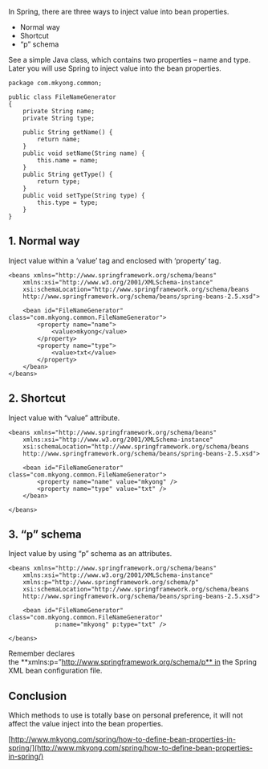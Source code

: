 In Spring, there are three ways to inject value into bean properties.

*   Normal way
*   Shortcut
*   “p” schema

See a simple Java class, which contains two properties – name and type. Later you will use Spring to inject value into the bean properties.

    package com.mkyong.common;

    public class FileNameGenerator
    {
    	private String name;
    	private String type;

    	public String getName() {
    		return name;
    	}
    	public void setName(String name) {
    		this.name = name;
    	}
    	public String getType() {
    		return type;
    	}
    	public void setType(String type) {
    		this.type = type;
    	}
    }

## 1\. Normal way

Inject value within a ‘value’ tag and enclosed with ‘property’ tag.

    <beans xmlns="http://www.springframework.org/schema/beans"
    	xmlns:xsi="http://www.w3.org/2001/XMLSchema-instance"
    	xsi:schemaLocation="http://www.springframework.org/schema/beans
    	http://www.springframework.org/schema/beans/spring-beans-2.5.xsd">

    	<bean id="FileNameGenerator" class="com.mkyong.common.FileNameGenerator">
    		<property name="name">
    			<value>mkyong</value>
    		</property>
    		<property name="type">
    			<value>txt</value>
    		</property>
    	</bean>
    </beans>

## 2\. Shortcut

Inject value with “value” attribute.

    <beans xmlns="http://www.springframework.org/schema/beans"
    	xmlns:xsi="http://www.w3.org/2001/XMLSchema-instance"
    	xsi:schemaLocation="http://www.springframework.org/schema/beans
    	http://www.springframework.org/schema/beans/spring-beans-2.5.xsd">

    	<bean id="FileNameGenerator" class="com.mkyong.common.FileNameGenerator">
    		<property name="name" value="mkyong" />
    		<property name="type" value="txt" />
    	</bean>

    </beans>

## 3\. “p” schema

Inject value by using “p” schema as an attributes.

    <beans xmlns="http://www.springframework.org/schema/beans"
    	xmlns:xsi="http://www.w3.org/2001/XMLSchema-instance"
    	xmlns:p="http://www.springframework.org/schema/p"
    	xsi:schemaLocation="http://www.springframework.org/schema/beans
    	http://www.springframework.org/schema/beans/spring-beans-2.5.xsd">

    	<bean id="FileNameGenerator" class="com.mkyong.common.FileNameGenerator"
                 p:name="mkyong" p:type="txt" />

    </beans>

Remember declares the **xmlns:p=”http://www.springframework.org/schema/p** in the Spring XML bean configuration file.

## Conclusion

Which methods to use is totally base on personal preference, it will not affect the value inject into the bean properties.

[http://www.mkyong.com/spring/how-to-define-bean-properties-in-spring/](http://www.mkyong.com/spring/how-to-define-bean-properties-in-spring/)
